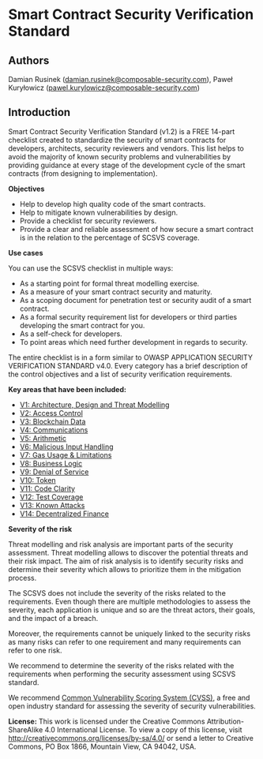 # Smart Contract Security Verification Standard

## Authors

Damian Rusinek (damian.rusinek@composable-security.com), Paweł Kuryłowicz (pawel.kurylowicz@composable-security.com)

## Introduction

Smart Contract Security Verification Standard (v1.2) is a FREE 14-part checklist created to standardize the security of smart contracts for developers, architects, security reviewers and vendors. This list helps to avoid the majority of known security problems and vulnerabilities by providing guidance at every stage of the development cycle of the smart contracts (from designing to implementation).

**Objectives**
* Help to develop high quality code of the smart contracts.
* Help to mitigate known vulnerabilities by design.
* Provide a checklist for security reviewers.
* Provide a clear and reliable assessment of how secure a smart contract is in the relation to the percentage of SCSVS coverage.

**Use cases**

You can use the SCSVS checklist in multiple ways:
* As a starting point for formal threat modelling exercise.
* As a measure of your smart contract security and maturity.
* As a scoping document for penetration test or security audit of a smart contract.
* As a formal security requirement list for developers or third parties developing the smart contract for you. 
* As a self-check for developers.
* To point areas which need further development in regards to security.

The entire checklist is in a form similar to OWASP APPLICATION SECURITY VERIFICATION STANDARD v4.0.
Every category has a brief description of the control objectives and a list of security verification requirements.

**Key areas that have been included:**
* [V1: Architecture, Design and Threat Modelling](./0x10-V1-Architecture-Design-Threat-modelling.md)
* [V2: Access Control](./0x11-V2-Access-Control.md)
* [V3: Blockchain Data](./0x12-V3-Blockchain-Data.md)
* [V4: Communications](./0x13-V4-Communications.md)
* [V5: Arithmetic](./0x14-V5-Arithmetic.md)
* [V6: Malicious Input Handling](./0x15-V6-Malicious-Input-Handling.md)
* [V7: Gas Usage & Limitations](./0x16-V7-Gas-Usage-And-Limitations.md)
* [V8: Business Logic](./0x17-V8-Business-Logic.md)
* [V9: Denial of Service](./0x18-V9-Denial-Of-Service.md)
* [V10: Token](./0x19-V10-Token.md)
* [V11: Code Clarity](./0x20-V11-Code-Clarity.md)
* [V12: Test Coverage](./0x21-V12-Test-Coverage.md)
* [V13: Known Attacks](./0x22-V13-Known-Attacks.md)
* [V14: Decentralized Finance](./0x23-V14-Decentralized-Finance.md)

**Severity of the risk**

Threat modelling and risk analysis are important parts of the security assessment. Threat modelling allows to discover the potential threats and their risk impact. The aim of risk analysis is to identify security risks and determine their severity which allows to prioritize them in the mitigation process.

The SCSVS does not include the severity of the risks related to the requirements. Even though there are multiple methodologies to assess the severity, each application is unique and so are the threat actors, their goals, and the impact of a breach. 

Moreover, the requirements cannot be uniquely linked to the security risks as many risks can refer to one requirement and many requirements can refer to one risk.

We recommend to determine the severity of the risks related with the requirements when performing the security assessment using SCSVS standard. 

We recommend [Common Vulnerability Scoring System (CVSS)](https://nvd.nist.gov/vuln-metrics/cvss/v3-calculator), a free and open industry standard for assessing the severity of security vulnerabilities.

**License:**
This work is licensed under the Creative Commons Attribution-ShareAlike 4.0 International License.  To view a copy of this license, visit http://creativecommons.org/licenses/by-sa/4.0/ or send a letter to Creative Commons, PO Box 1866, Mountain View, CA 94042, USA.
